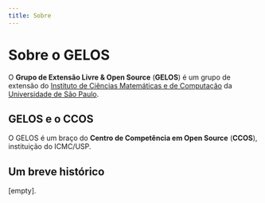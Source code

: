 ```yaml
---
title: Sobre
---
```


# Sobre o GELOS

O **Grupo de Extensão Livre & Open Source** (**GELOS**) é um grupo de extensão do [Instituto de Ciências Matemáticas e de
Computação](https://icmc.usp.br) da [Universidade de São Paulo](https://usp.br).

## GELOS e o CCOS

O GELOS é um braço do **Centro de Competência em Open Source** (**CCOS**), instituição do ICMC/USP.

## Um breve histórico

[empty].

